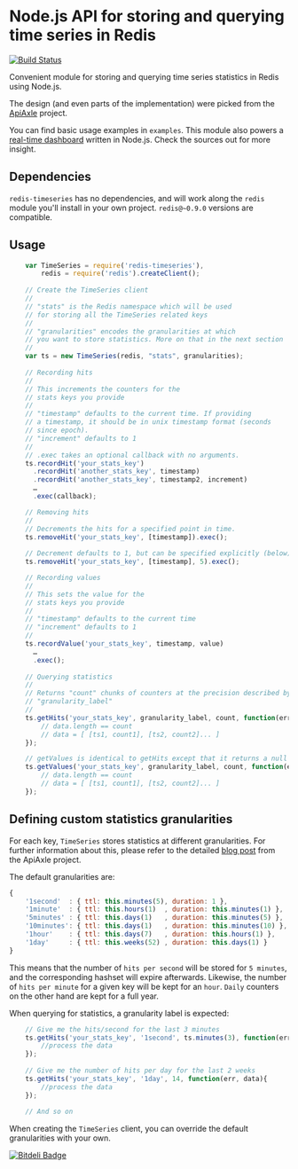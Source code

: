# Node.js API for storing and querying time series in Redis

[![Build Status][travis-image]][travis]

Convenient module for storing and querying time series statistics in Redis using Node.js.

The design (and even parts of the implementation) were picked from the [ApiAxle](http://blog.apiaxle.com/post/storing-near-realtime-stats-in-redis/) project.

You can find basic usage examples in `examples`. This module also powers a [real-time dashboard](https://github.com/tonyskn/node-dashboard) written in Node.js. Check the sources out for more insight.

## Dependencies

`redis-timeseries` has no dependencies, and will work along the `redis` module you'll install in your own project. `redis@~0.9.0` versions are compatible.

## Usage

```javascript
	var TimeSeries = require('redis-timeseries'),
		redis = require('redis').createClient();
		
	// Create the TimeSeries client
	//
	// "stats" is the Redis namespace which will be used
	// for storing all the TimeSeries related keys
    //
	// "granularities" encodes the granularities at which
	// you want to store statistics. More on that in the next section
	//
	var ts = new TimeSeries(redis, "stats", granularities);
	
	// Recording hits
	//
	// This increments the counters for the
	// stats keys you provide
	//
	// "timestamp" defaults to the current time. If providing
	// a timestamp, it should be in unix timestamp format (seconds
	// since epoch).
    // "increment" defaults to 1
	//
	// .exec takes an optional callback with no arguments.
	ts.recordHit('your_stats_key')
	  .recordHit('another_stats_key', timestamp)
      .recordHit('another_stats_key', timestamp2, increment)
	  …
	  .exec(callback);

    // Removing hits
    //
    // Decrements the hits for a specified point in time.
    ts.removeHit('your_stats_key', [timestamp]).exec();
    
    // Decrement defaults to 1, but can be specified explicitly (below).
    ts.removeHit('your_stats_key', [timestamp], 5).exec();

    // Recording values
	//
	// This sets the value for the
	// stats keys you provide
	//
	// "timestamp" defaults to the current time
    // "increment" defaults to 1
	//
	ts.recordValue('your_stats_key', timestamp, value)
	  …
	  .exec();
	  
	// Querying statistics
	//
	// Returns "count" chunks of counters at the precision described by
	// "granularity_label"
	// 
	ts.getHits('your_stats_key', granularity_label, count, function(err, data) {
		// data.length == count
		// data = [ [ts1, count1], [ts2, count2]... ]
	});

	// getValues is identical to getHits except that it returns a null value for unset timestamps
	ts.getValues('your_stats_key', granularity_label, count, function(err, data) {
		// data.length == count
		// data = [ [ts1, count1], [ts2, count2]... ]
	});
```

## Defining custom statistics granularities

For each key, `TimeSeries` stores statistics at different granularities. For further information about this, please refer to the detailed [blog post](http://blog.apiaxle.com/post/storing-near-realtime-stats-in-redis/) from the ApiAxle project.

The default granularities are:

```javascript
{
    '1second'  : { ttl: this.minutes(5), duration: 1 },
    '1minute'  : { ttl: this.hours(1)  , duration: this.minutes(1) },
    '5minutes' : { ttl: this.days(1)   , duration: this.minutes(5) },
    '10minutes': { ttl: this.days(1)   , duration: this.minutes(10) },
    '1hour'    : { ttl: this.days(7)   , duration: this.hours(1) },
    '1day'     : { ttl: this.weeks(52) , duration: this.days(1) }
}
```

This means that the number of `hits per second` will be stored for `5 minutes`, and the corresponding hashset will expire afterwards.  Likewise, the number of `hits per minute` for a given key will be kept for an `hour`.  `Daily` counters on the other hand are kept for a full year.

When querying for statistics, a granularity label is expected:

```javascript
	// Give me the hits/second for the last 3 minutes
	ts.getHits('your_stats_key', '1second', ts.minutes(3), function(err, data){
		//process the data
	});
	
	// Give me the number of hits per day for the last 2 weeks
	ts.getHits('your_stats_key', '1day', 14, function(err, data){
		//process the data
	});
	
	// And so on
```

When creating the `TimeSeries` client, you can override the default granularities with your own. 


[![Bitdeli Badge](https://d2weczhvl823v0.cloudfront.net/tonyskn/node-redis-timeseries/trend.png)](https://bitdeli.com/free "Bitdeli Badge")

[travis]: http://travis-ci.org/tonyskn/node-redis-timeseries
[travis-image]: https://travis-ci.org/tonyskn/node-redis-timeseries.png
